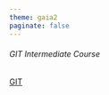 ```yaml
---
theme: gaia2
paginate: false
---
```


<!-- _class: lead -->

###### GIT Intermediate Course

<div class="dashboard-tiles">
  <a class="tile-link" href="ops/git/index.html">GIT</a>
</div>
